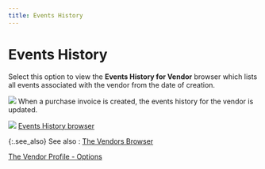 ```yaml
---
title: Events History
---
```


# Events History


Select this option to view the **Events 
 History for Vendor** browser which lists all events associated with  the vendor from the date of creation.


![]({{site.mv_baseurl}}/img/example.gif) When a purchase invoice is created, the events history  for the vendor is updated.


![]({{site.mv_baseurl}}/img/lens.gif) [Events  History browser]({{site.utl_chm}}/audit-trail/event-history/events_history_browser_utility_content.html)


{:.see_also}
See also
: [The Vendors Browser]({{site.mv_baseurl}}/vendors-browser/the_vendor_browser.html)


[The  Vendor Profile - Options]({{site.mv_baseurl}}/profile-options/the_vendor_profile_-_options.html)
